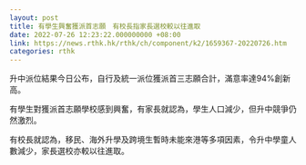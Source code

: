 ```yaml
---
layout: post
title: 有學生興奮獲派首志願　有校長指家長選校較以往進取
date: 2022-07-26 12:23:22.000000000 +08:00
link: https://news.rthk.hk/rthk/ch/component/k2/1659367-20220726.htm
categories: rthk
---
```


升中派位結果今日公布，自行及統一派位獲派首三志願合計，滿意率達94%創新高。

有學生對獲派首志願學校感到興奮，有家長就認為，學生人口減少，但升中競爭仍然激烈。

有校長就認為，移民、海外升學及跨境生暫時未能來港等多項因素，令升中學童人數減少，家長選校亦較以往進取。
